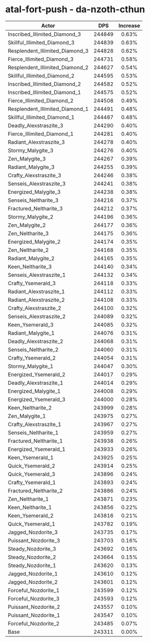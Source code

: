 # atal-fort-push - da-nzoth-cthun
| Actor | DPS | Increase |
|---|:---:|:---:|
|Inscribed_Illimited_Diamond_3|244849|0.63%|
|Skillful_Illimited_Diamond_3|244839|0.63%|
|Resplendent_Illimited_Diamond_3|244828|0.62%|
|Fierce_Illimited_Diamond_3|244731|0.58%|
|Resplendent_Illimited_Diamond_2|244627|0.54%|
|Skillful_Illimited_Diamond_2|244595|0.53%|
|Inscribed_Illimited_Diamond_2|244582|0.52%|
|Inscribed_Illimited_Diamond_1|244575|0.52%|
|Fierce_Illimited_Diamond_2|244508|0.49%|
|Resplendent_Illimited_Diamond_1|244491|0.48%|
|Skillful_Illimited_Diamond_1|244487|0.48%|
|Deadly_Alexstraszite_3|244290|0.40%|
|Fierce_Illimited_Diamond_1|244281|0.40%|
|Radiant_Alexstraszite_3|244278|0.40%|
|Stormy_Malygite_3|244276|0.40%|
|Zen_Malygite_3|244267|0.39%|
|Radiant_Malygite_3|244255|0.39%|
|Crafty_Alexstraszite_3|244246|0.38%|
|Senseis_Alexstraszite_3|244241|0.38%|
|Energized_Malygite_3|244238|0.38%|
|Senseis_Neltharite_3|244216|0.37%|
|Fractured_Neltharite_3|244212|0.37%|
|Stormy_Malygite_2|244196|0.36%|
|Zen_Malygite_2|244177|0.36%|
|Zen_Neltharite_3|244175|0.36%|
|Energized_Malygite_2|244174|0.35%|
|Zen_Neltharite_2|244168|0.35%|
|Radiant_Malygite_2|244165|0.35%|
|Keen_Neltharite_3|244140|0.34%|
|Senseis_Alexstraszite_1|244132|0.34%|
|Crafty_Ysemerald_3|244118|0.33%|
|Radiant_Alexstraszite_1|244112|0.33%|
|Radiant_Alexstraszite_2|244108|0.33%|
|Crafty_Alexstraszite_2|244100|0.32%|
|Senseis_Alexstraszite_2|244089|0.32%|
|Keen_Ysemerald_3|244085|0.32%|
|Radiant_Malygite_1|244076|0.31%|
|Deadly_Alexstraszite_2|244068|0.31%|
|Senseis_Neltharite_2|244060|0.31%|
|Crafty_Ysemerald_2|244054|0.31%|
|Stormy_Malygite_1|244047|0.30%|
|Energized_Ysemerald_2|244017|0.29%|
|Deadly_Alexstraszite_1|244014|0.29%|
|Energized_Malygite_1|244008|0.29%|
|Energized_Ysemerald_3|244000|0.28%|
|Keen_Neltharite_2|243999|0.28%|
|Zen_Malygite_1|243975|0.27%|
|Crafty_Alexstraszite_1|243967|0.27%|
|Senseis_Neltharite_1|243959|0.27%|
|Fractured_Neltharite_1|243938|0.26%|
|Energized_Ysemerald_1|243933|0.26%|
|Keen_Ysemerald_1|243925|0.25%|
|Quick_Ysemerald_2|243914|0.25%|
|Quick_Ysemerald_3|243896|0.24%|
|Crafty_Ysemerald_1|243893|0.24%|
|Fractured_Neltharite_2|243886|0.24%|
|Zen_Neltharite_1|243871|0.23%|
|Keen_Neltharite_1|243856|0.22%|
|Keen_Ysemerald_2|243816|0.21%|
|Quick_Ysemerald_1|243782|0.19%|
|Jagged_Nozdorite_3|243735|0.17%|
|Puissant_Nozdorite_3|243703|0.16%|
|Steady_Nozdorite_3|243692|0.16%|
|Steady_Nozdorite_2|243664|0.15%|
|Steady_Nozdorite_1|243620|0.13%|
|Jagged_Nozdorite_1|243610|0.12%|
|Jagged_Nozdorite_2|243601|0.12%|
|Forceful_Nozdorite_1|243599|0.12%|
|Forceful_Nozdorite_3|243593|0.12%|
|Puissant_Nozdorite_2|243557|0.10%|
|Puissant_Nozdorite_1|243547|0.10%|
|Forceful_Nozdorite_2|243485|0.07%|
|Base|243311|0.00%|
